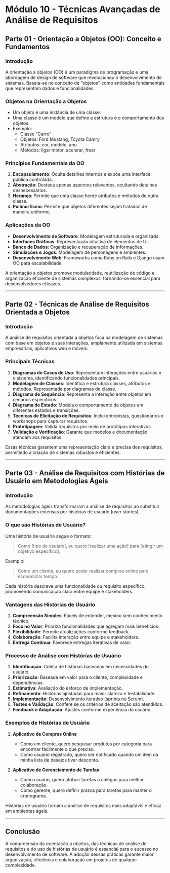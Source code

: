 # Módulo 10 - Técnicas Avançadas de Análise de Requisitos

## Parte 01 - Orientação a Objetos (OO): Conceito e Fundamentos

### Introdução
A orientação a objetos (OO) é um paradigma de programação e uma abordagem de design de software que revolucionou o desenvolvimento de sistemas. Baseia-se no conceito de "objetos" como entidades fundamentais que representam dados e funcionalidades.

### Objetos na Orientação a Objetos
- Um objeto é uma instância de uma classe.
- Uma classe é um modelo que define a estrutura e o comportamento dos objetos.
- Exemplo:
  - Classe "Carro"
  - Objetos: Ford Mustang, Toyota Camry
  - Atributos: cor, modelo, ano
  - Métodos: ligar motor, acelerar, frear

### Princípios Fundamentais da OO
1. **Encapsulamento**: Oculta detalhes internos e expõe uma interface pública controlada.
2. **Abstração**: Destaca apenas aspectos relevantes, ocultando detalhes desnecessários.
3. **Herança**: Permite que uma classe herde atributos e métodos de outra classe.
4. **Polimorfismo**: Permite que objetos diferentes sejam tratados de maneira uniforme.

### Aplicações da OO
- **Desenvolvimento de Software**: Modelagem estruturada e organizada.
- **Interfaces Gráficas**: Representação intuitiva de elementos de UI.
- **Banco de Dados**: Organização e recuperação de informações.
- **Simulações e Jogos**: Modelagem de personagens e ambientes.
- **Desenvolvimento Web**: Frameworks como Ruby on Rails e Django usam OO para escalabilidade.

A orientação a objetos promove modularidade, reutilização de código e organização eficiente de sistemas complexos, tornando-se essencial para desenvolvedores eficazes.

---

## Parte 02 - Técnicas de Análise de Requisitos Orientada a Objetos

### Introdução
A análise de requisitos orientada a objetos foca na modelagem de sistemas com base em objetos e suas interações, amplamente utilizada em sistemas empresariais, aplicativos web e móveis.

### Principais Técnicas
1. **Diagramas de Casos de Uso**: Representam interações entre usuários e o sistema, identificando funcionalidades principais.
2. **Modelagem de Classes**: Identifica e estrutura classes, atributos e métodos. Representada por diagramas de classe.
3. **Diagrama de Sequência**: Representa a interação entre objetos em cenários específicos.
4. **Diagrama de Estado**: Modela o comportamento de objetos em diferentes estados e transições.
5. **Técnicas de Elicitação de Requisitos**: Inclui entrevistas, questionários e workshops para capturar requisitos.
6. **Prototipagem**: Valida requisitos por meio de protótipos interativos.
7. **Validação e Verificação**: Garante que modelos e documentação atendam aos requisitos.

Essas técnicas garantem uma representação clara e precisa dos requisitos, permitindo a criação de sistemas robustos e eficientes.

---

## Parte 03 - Análise de Requisitos com Histórias de Usuário em Metodologias Ágeis

### Introdução
As metodologias ágeis transformaram a análise de requisitos ao substituir documentações extensas por histórias de usuário (user stories).

### O que são Histórias de Usuário?
Uma história de usuário segue o formato:

> Como [tipo de usuário], eu quero [realizar uma ação] para [atingir um objetivo específico].

Exemplo:
> Como um cliente, eu quero poder realizar compras online para economizar tempo.

Cada história descreve uma funcionalidade ou requisito específico, promovendo comunicação clara entre equipe e stakeholders.

### Vantagens das Histórias de Usuário
1. **Compreensão Simples**: Fáceis de entender, mesmo sem conhecimento técnico.
2. **Foco no Valor**: Prioriza funcionalidades que agregam mais benefícios.
3. **Flexibilidade**: Permite atualizações conforme feedback.
4. **Colaboração**: Facilita interação entre equipe e stakeholders.
5. **Entrega Contínua**: Favorece entregas iterativas de valor.

### Processo de Análise com Histórias de Usuário
1. **Identificação**: Coleta de histórias baseadas em necessidades do usuário.
2. **Priorizacão**: Baseada em valor para o cliente, complexidade e dependências.
3. **Estimativa**: Avaliação do esforço de implementação.
4. **Refinamento**: Histórias ajustadas para maior clareza e testabilidade.
5. **Implementação**: Desenvolvimento iterativo (sprints no Scrum).
6. **Testes e Validação**: Confere se os critérios de aceitação são atendidos.
7. **Feedback e Adaptação**: Ajustes conforme experiência do usuário.

### Exemplos de Histórias de Usuário
1. **Aplicativo de Compras Online**
   - Como um cliente, quero pesquisar produtos por categoria para encontrar facilmente o que preciso.
   - Como usuário registrado, quero ser notificado quando um item da minha lista de desejos tiver desconto.

2. **Aplicativo de Gerenciamento de Tarefas**
   - Como usuário, quero atribuir tarefas a colegas para melhor colaboração.
   - Como gerente, quero definir prazos para tarefas para manter o cronograma.

Histórias de usuário tornam a análise de requisitos mais adaptável e eficaz em ambientes ágeis.

---

## Conclusão
A compreensão da orientação a objetos, das técnicas de análise de requisitos e do uso de histórias de usuário é essencial para o sucesso no desenvolvimento de software. A adoção dessas práticas garante maior organização, eficiência e colaboração em projetos de qualquer complexidade.

